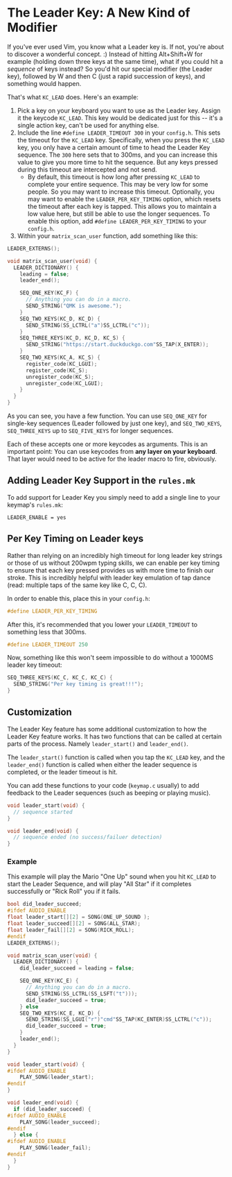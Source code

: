 # The Leader Key: A New Kind of Modifier

If you've ever used Vim, you know what a Leader key is. If not, you're about to discover a wonderful concept. :) Instead of hitting Alt+Shift+W for example (holding down three keys at the same time), what if you could hit a _sequence_ of keys instead? So you'd hit our special modifier (the Leader key), followed by W and then C (just a rapid succession of keys), and something would happen.

That's what `KC_LEAD` does. Here's an example:

1. Pick a key on your keyboard you want to use as the Leader key. Assign it the keycode `KC_LEAD`. This key would be dedicated just for this -- it's a single action key, can't be used for anything else.
2. Include the line `#define LEADER_TIMEOUT 300` in your `config.h`. This sets the timeout for the `KC_LEAD` key.  Specifically, when you press the `KC_LEAD` key, you only have a certain amount of time to head the Leader Key sequence.  The `300` here sets that to 300ms, and you can increase this value to give you more time to hit the sequence. But any keys pressed during this timeout are intercepted and not send.  
   * By default, this timeout is how long after pressing `KC_LEAD` to complete your entire sequence. This may be very low for some people. So you may want to increase this timeout.  Optionally, you may want to enable the `LEADER_PER_KEY_TIMING` option, which resets the timeout after each key is tapped.  This allows you to maintain a low value here, but still be able to use the longer sequences.   To enable this option, add `#define LEADER_PER_KEY_TIMING` to your `config.h`.
3. Within your `matrix_scan_user` function, add something like this:

```c
LEADER_EXTERNS();

void matrix_scan_user(void) {
  LEADER_DICTIONARY() {
    leading = false;
    leader_end();

    SEQ_ONE_KEY(KC_F) {
      // Anything you can do in a macro.
      SEND_STRING("QMK is awesome.");
    }
    SEQ_TWO_KEYS(KC_D, KC_D) {
      SEND_STRING(SS_LCTRL("a")SS_LCTRL("c"));
    }
    SEQ_THREE_KEYS(KC_D, KC_D, KC_S) {
      SEND_STRING("https://start.duckduckgo.com"SS_TAP(X_ENTER));
    }
    SEQ_TWO_KEYS(KC_A, KC_S) {
      register_code(KC_LGUI);
      register_code(KC_S);
      unregister_code(KC_S);
      unregister_code(KC_LGUI);
    }
  }
}
```

As you can see, you have a few function. You can use `SEQ_ONE_KEY` for single-key sequences (Leader followed by just one key), and `SEQ_TWO_KEYS`, `SEQ_THREE_KEYS` up to `SEQ_FIVE_KEYS` for longer sequences.

Each of these accepts one or more keycodes as arguments. This is an important point: You can use keycodes from **any layer on your keyboard**. That layer would need to be active for the leader macro to fire, obviously.

## Adding Leader Key Support in the `rules.mk`

To add support for Leader Key you simply need to add a single line to your keymap's `rules.mk`:

```make
LEADER_ENABLE = yes
```

## Per Key Timing on Leader keys

Rather than relying on an incredibly high timeout for long leader key strings or those of us without 200wpm typing skills, we can enable per key timing to ensure that each key pressed provides us with more time to finish our stroke. This is incredibly helpful with leader key emulation of tap dance (read: multiple taps of the same key like C, C, C).

In order to enable this, place this in your `config.h`:
```c
#define LEADER_PER_KEY_TIMING
```

After this, it's recommended that you lower your `LEADER_TIMEOUT` to something less that 300ms.

```c
#define LEADER_TIMEOUT 250
```

Now, something like this won't seem impossible to do without a 1000MS leader key timeout:

```c
SEQ_THREE_KEYS(KC_C, KC_C, KC_C) {
  SEND_STRING("Per key timing is great!!!");
}
```

## Customization 

The Leader Key feature has some additional customization to how the Leader Key feature works.  It has two functions that can be called at certain parts of the process.  Namely `leader_start()` and `leader_end()`.

The `leader_start()` function is called when you tap the `KC_LEAD` key, and the `leader_end()` function is called when either the leader sequence is completed, or the leader timeout is hit. 

You can add these functions to your code (`keymap.c` usually) to add feedback to the Leader sequences (such as beeping or playing music).

```c
void leader_start(void) {
  // sequence started
}

void leader_end(void) {
  // sequence ended (no success/failuer detection)
}
```

### Example

This example will play the Mario "One Up" sound when you hit `KC_LEAD` to start the Leader Sequence, and will play "All Star" if it completes successfully or "Rick Roll" you if it fails. 

```c
bool did_leader_succeed;
#ifdef AUDIO_ENABLE
float leader_start[][2] = SONG(ONE_UP_SOUND );
float leader_succeed[][2] = SONG(ALL_STAR);
float leader_fail[][2] = SONG(RICK_ROLL);
#endif
LEADER_EXTERNS();

void matrix_scan_user(void) {
  LEADER_DICTIONARY() {
    did_leader_succeed = leading = false;

    SEQ_ONE_KEY(KC_E) {
      // Anything you can do in a macro.
      SEND_STRING(SS_LCTRL(SS_LSFT("t")));
      did_leader_succeed = true;
    } else 
    SEQ_TWO_KEYS(KC_E, KC_D) {
      SEND_STRING(SS_LGUI("r")"cmd"SS_TAP(KC_ENTER)SS_LCTRL("c"));
      did_leader_succeed = true;
    }
    leader_end();
  }
}

void leader_start(void) {
#ifdef AUDIO_ENABLE
    PLAY_SONG(leader_start);
#endif
}

void leader_end(void) {
  if (did_leader_succeed) {
#ifdef AUDIO_ENABLE
    PLAY_SONG(leader_succeed);
#endif
  } else {
#ifdef AUDIO_ENABLE
    PLAY_SONG(leader_fail);
#endif
  }
}
```

